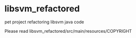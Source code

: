 # libsvm_refactored
pet project refactoring libsvm java code

Please read libsvm_refactored/src/main/resources/COPYRIGHT 
